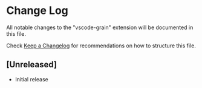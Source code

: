 # Change Log
All notable changes to the "vscode-grain" extension will be documented in this file.

Check [Keep a Changelog](http://keepachangelog.com/) for recommendations on how to structure this file.

## [Unreleased]
- Initial release